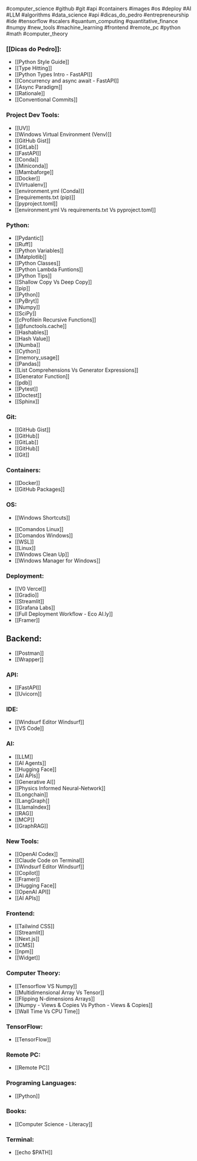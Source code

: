 
#computer_science #github #git #api #containers #images #os #deploy #AI #LLM
#algorithms #data_science #api #dicas_do_pedro #entrepreneurship #ide #tensorflow #scalers #quantum_computing #quantitative_finance #numpy #new_tools #machine_learning #frontend #remote_pc #python #math #computer_theory

### [[Dicas do Pedro]]:

* [[Python Style Guide]]
* [[Type Hitting]]
* [[Python Types Intro - FastAPI]]
* [[Concurrency and async  await - FastAPI]]
* [[Async Paradigm]]
* [[Rationale]]
* [[Conventional Commits]]

### Project Dev Tools:

* [[UV]]
* [[Windows Virtual Environment (Venv)]] 
* [[GitHub Gist]]
* [[GitLab]]
* [[FastAPI]]
* [[Conda]]
* [[Miniconda]]
* [[Mambaforge]]
* [[Docker]]
* [[Virtualenv]]
* [[environment.yml (Conda)]]
* [[requirements.txt (pip)]]
* [[pyproject.toml]]
* [[environment.yml Vs requirements.txt Vs pyproject.toml]]

### Python:

* [[Pydantic]]
* [[Ruff]]
* [[Python Variables]]
* [[Matplotlib]]
* [[Python Classes]]
* [[Python Lambda Funtions]]
* [[Python Tips]]
* [[Shallow Copy Vs Deep Copy]]
* [[pip]]
* [[Python]]
* [[PyBryt]]
* [[Numpy]]
* [[SciPy]]
* [[cProfilein Recursive Functions]]
* [[@functools.cache]]
* [[Hashables]]
* [[Hash Value]]
* [[Numba]]
* [[Cython]]
* [[memory_usage]]
* [[Pandas]]
* [[List Comprehensions Vs Generator Expressions]]
* [[Generator Function]]
* [[pdb]]
* [[Pytest]]
* [[Doctest]]
* [[Sphinx]]

### Git:

* [[GitHub Gist]]
* [[GitHub]]
* [[GitLab]]
* [[GitHub]]
* [[Git]]

### Containers:

* [[Docker]]
* [[GitHub Packages]]

### OS:

+ [[Windows Shortcuts]]
* [[Comandos Linux]]
* [[Comandos Windows]]
* [[WSL]]
* [[Linux]]
* [[Windows Clean Up]]
* [[Windows Manager for Windows]]

### Deployment:

* [[V0 Vercel]]
* [[Gradio]]
* [[Streamlit]]
* [[Grafana Labs]]
* [[Full Deployment Workflow - Eco AI.ly]]
* [[Framer]]

## Backend:

* [[Postman]]
* [[Wrapper]]

### API:

* [[FastAPI]]
* [[Uvicorn]]

### IDE:

* [[Windsurf Editor  Windsurf]]
* [[VS Code]]

### AI:

* [[LLM]]
* [[AI Agents]]
* [[Hugging Face]]
* [[AI APIs]]
* [[Generative AI]]
* [[Physics Informed Neural-Network]]
* [[Longchain]]
* [[LangGraph]]
* [[LlamaIndex]]
* [[RAG]]
* [[MCP]]
* [[GraphRAG]]

### New Tools:

* [[OpenAI Codex]]
* [[Claude Code on Terminal]]
* [[Windsurf Editor  Windsurf]]
* [[Copilot]]
* [[Framer]]
* [[Hugging Face]]
* [[OpenAI API]]
* [[AI APIs]]

### Frontend:

* [[Tailwind CSS]]
* [[Streamlit]]
* [[Next.js]]
* [[CMS]]
* [[npm]]
* [[Widget]]

### Computer Theory:

* [[Tensorflow VS Numpy]]
* [[Multidimensional Array Vs Tensor]]
* [[Flipping N-dimensions Arrays]]
* [[Numpy - Views & Copies Vs Python - Views & Copies]]
* [[Wall Time Vs CPU Time]]

### TensorFlow:

* [[TensorFlow]]

### Remote PC:

* [[Remote PC]]

### Programing Languages:

* [[Python]]

### Books:

* [[Computer Science - Literacy]]

### Terminal:

* [[echo $PATH]]



